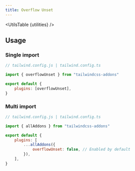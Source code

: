 ```yaml
---
title: Overflow Unset
---
```


<script>
	import UtilsTable from "$lib/UtilsTable.svelte"
	import { getUtilities } from "$utils/tailwind.js"
	import { overflowUnset } from "tailwindcss-addons"
	const utilities = getUtilities(overflowUnset.handler);
</script>

<UtilsTable {utilities} />

## Usage

### Single import

```js
// tailwind.config.js | tailwind.config.ts

import { overflowUnset } from "tailwindcss-addons"

export default {
    plugins: [overflowUnset],
}
```

### Multi import

```js
// tailwind.config.js | tailwind.config.ts

import { allAddons } from "tailwindcss-addons"

export default {
    plugins: [
        ...allAddons({
            overflowUnset: false, // Enabled by default
        }),
    ],
}
```
